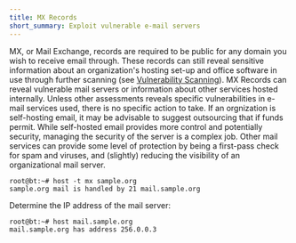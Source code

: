 ```yaml
---
title: MX Records
short_summary: Exploit vulnerable e-mail servers
---
```


MX, or Mail Exchange, records are required to be public for any domain you wish to receive email through. These records can still reveal sensitive information about an organization's hosting set-up and office software in use through further scanning (see [Vulnerability Scanning](https://safetag.org/activities/vulnerability_scanning)). MX Records can reveal vulnerable mail servers or information about other services hosted internally. Unless other assessments reveals specific vulnerabilities in e-mail services used, there is no specific action to take. If an orgnization is self-hosting email, it may be advisable to suggest outsourcing that if funds permit. While self-hosted email provides more control and potentially security, managing the security of the server is a complex job. Other mail services can provide some level of protection by being a first-pass check for spam and viruses, and (slightly) reducing the visibility of an organizational mail server.

```
root@bt:~# host -t mx sample.org
sample.org mail is handled by 21 mail.sample.org
```

Determine the IP address of the mail server:

```
root@bt:~# host mail.sample.org
mail.sample.org has address 256.0.0.3
```
